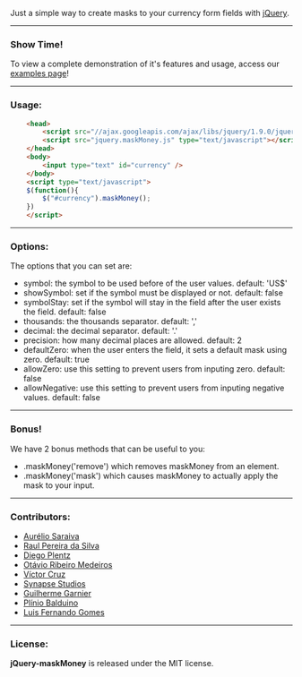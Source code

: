 Just a simple way to create masks to your currency form fields with [jQuery](http://jquery.com/).

***
### Show Time!

To view a complete demonstration of it's features and usage, access our [examples page](http://plentz.org/maskmoney)!

***
### Usage:
``` html
	<head>
		<script src="//ajax.googleapis.com/ajax/libs/jquery/1.9.0/jquery.min.js" type="text/javascript"></script>
		<script src="jquery.maskMoney.js" type="text/javascript"></script>
	</head>
	<body>
		<input type="text" id="currency" />
	</body>
	<script type="text/javascript">
	$(function(){
		$("#currency").maskMoney();
	})
	</script>
```

***
### Options:

The options that you can set are:

 * symbol: the symbol to be used before of the user values. default: 'US$'
 * showSymbol: set if the symbol must be displayed or not. default: false
 * symbolStay: set if the symbol will stay in the field after the user exists the field. default: false
 * thousands: the thousands separator. default: ','
 * decimal: the decimal separator. default: '.'
 * precision: how many decimal places are allowed. default: 2
 * defaultZero: when the user enters the field, it sets a default mask using zero. default: true
 * allowZero: use this setting to prevent users from inputing zero. default: false
 * allowNegative: use this setting to prevent users from inputing negative values. default: false

***
### Bonus!

We have 2 bonus methods that can be useful to you:

 * .maskMoney('remove') which removes maskMoney from an element.
 * .maskMoney('mask') which causes maskMoney to actually apply the mask to your input.

***
### Contributors:

 * [Aurélio Saraiva](mailto:aureliosaraiva@gmail.com)
 * [Raul Pereira da Silva](http://raulpereira.com)
 * [Diego Plentz](http://plentz.org)
 * [Otávio Ribeiro Medeiros](http://github.com/otaviomedeiros)
 * [Víctor Cruz](http://github.com/xtream)
 * [Synapse Studios](http://github.com/synapsestudios)
 * [Guilherme Garnier](http://blog.guilhermegarnier.com/)
 * [Plínio Balduino](http://github.com/pbalduino)
 * [Luis Fernando Gomes](https://github.com/luiscoms)

***
### License:

__jQuery-maskMoney__ is released under the MIT license.